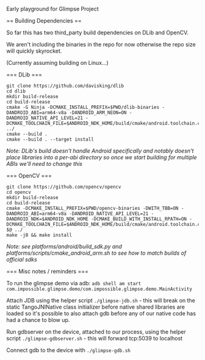 Early playground for Glimpse Project


== Building Dependencies ==

So far this has two third_party build dependencies on DLib and OpenCV.

We aren't including the binaries in the repo for now otherwise the repo size
will quickly skyrocket.

(Currently assuming building on Linux...)

=== DLib ===
```
git clone https://github.com/davisking/dlib
cd dlib
mkdir build-release
cd build-release
cmake -G Ninja -DCMAKE_INSTALL_PREFIX=$PWD/dlib-binaries -DANDROID_ABI=arm64-v8a -DANDROID_ARM_NEON=ON -DANDROID_NATIVE_API_LEVEL=21 -DCMAKE_TOOLCHAIN_FILE=$ANDROID_NDK_HOME/build/cmake/android.toolchain.cmake ../
cmake --build .
cmake --build . --target install
```
*Note: DLib's build doesn't handle Android specifically and notably doesn't place libraries into a per-abi directory so once we start building for multiple ABIs we'll need to change this*

=== OpenCV ===
```
git clone https://github.com/opencv/opencv
cd opencv
mkdir build-release
cd build-release
cmake -DCMAKE_INSTALL_PREFIX=$PWD/opencv-binaries -DWITH_TBB=ON -DANDROID_ABI=arm64-v8a -DANDROID_NATIVE_API_LEVEL=21 -DANDROID_NDK=$ANDROID_NDK_HOME -DCMAKE_BUILD_WITH_INSTALL_RPATH=ON -DCMAKE_TOOLCHAIN_FILE=$ANDROID_NDK_HOME/build/cmake/android.toolchain.cmake $@ ../
make -j8 && make install
```
*Note: see platforms/android/build_sdk.py and platforms/scripts/cmake_android_arm.sh to see how to match builds of official sdks*


=== Misc notes / reminders ===

To run the glimpse demo via adb:
`adb shell am start com.impossible.glimpse.demo/com.impossible.glimpse.demo.MainActivity`


Attach JDB using the helper script `./glimpse-jdb.sh` - this will break on the static TangoJNINative class initializer before native shared libraries are loaded so it's possible to also attach gdb before any of our native code has had a chance to blow up.

Run gdbserver on the device, attached to our process, using the helper script `./glimpse-gdbserver.sh` - this will forward tcp:5039 to localhost

Connect gdb to the device with `./glimpse-gdb.sh`
